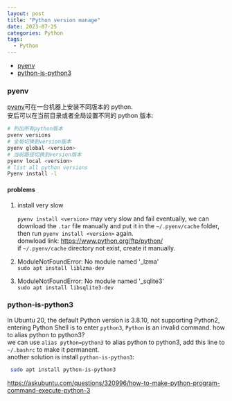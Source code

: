 ```yaml
---
layout: post
title: "Python version manage"
date: 2023-07-25
categories: Python
tags:
  - Python
---
```


- [pyenv](#pyenv)
- [python-is-python3](#python-is-python3)

### pyenv

[pyenv](https://github.com/pyenv/pyenv)可在一台机器上安装不同版本的 python.  
安后可以在当前目录或者全局设置不同的 python 版本:

```bash
# 列出所有python版本
pvenv versions
# 全局切换到version版本
pyenv global <version>
# 当前路径切换到version版本
pyenv local <version>
# list all python versions
Pyenv install -l
```

#### problems

1. install very slow

    `pyenv install <version>` may very slow and fail eventually, we can download the `.tar` file manually and put it in the `~/.pyenv/cache` folder, then run `pyenv install <version>` again.  
    donwload link: <https://www.python.org/ftp/python/>  
    if `~/.pyenv/cache` directory not exist, create it manually.
2. ModuleNotFoundError: No module named '_lzma'  
   `sudo apt install liblzma-dev`
3. ModuleNotFoundError: No module named '_sqlite3'  
  `sudo apt install libsqlite3-dev`

### python-is-python3

In Ubuntu 20, the default Python version is 3.8.10, not supporting Python2, entering Python Shell is to enter `python3`, `Python` is an invalid command. how to alias python to python3?  
we can use `alias python=python3` to alias python to python3, add this line to `~/.bashrc` to make it permanent.  
another solution is install `python-is-python3`:

```bash
 sudo apt install python-is-python3
```

<https://askubuntu.com/questions/320996/how-to-make-python-program-command-execute-python-3>
